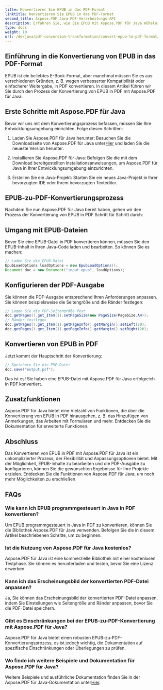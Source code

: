 ```yaml
---
title: Konvertieren Sie EPUB in das PDF-Format
linktitle: Konvertieren Sie EPUB in das PDF-Format
second_title: Aspose.PDF Java PDF-Verarbeitungs-API
description: Erfahren Sie, wie Sie EPUB mit Aspose.PDF für Java mühelos in PDF konvertieren. Unsere Schritt-für-Schritt-Anleitung vereinfacht die Konvertierung von EPUB in PDF.
type: docs
weight: 10
url: /de/java/pdf-conversion-transformation/convert-epub-to-pdf-format/
---
```


## Einführung in die Konvertierung von EPUB in das PDF-Format

EPUB ist ein beliebtes E-Book-Format, aber manchmal müssen Sie es aus verschiedenen Gründen, z. B. wegen verbesserter Kompatibilität oder einfacherer Weitergabe, in PDF konvertieren. In diesem Artikel führen wir Sie durch den Prozess der Konvertierung von EPUB in PDF mit Aspose.PDF für Java.

## Erste Schritte mit Aspose.PDF für Java

Bevor wir uns mit dem Konvertierungsprozess befassen, müssen Sie Ihre Entwicklungsumgebung einrichten. Folge diesen Schritten:

1. Laden Sie Aspose.PDF für Java herunter: Besuchen Sie die Downloadseite von Aspose.PDF für Java unter[Hier](https://releases.aspose.com/pdf/java/) und laden Sie die neueste Version herunter.

2. Installieren Sie Aspose.PDF für Java: Befolgen Sie die mit dem Download bereitgestellten Installationsanweisungen, um Aspose.PDF für Java in Ihrer Entwicklungsumgebung einzurichten.

3. Erstellen Sie ein Java-Projekt: Starten Sie ein neues Java-Projekt in Ihrer bevorzugten IDE oder Ihrem bevorzugten Texteditor.

## EPUB-zu-PDF-Konvertierungsprozess

Nachdem Sie nun Aspose.PDF für Java bereit haben, gehen wir den Prozess der Konvertierung von EPUB in PDF Schritt für Schritt durch:

## Umgang mit EPUB-Dateien

Bevor Sie eine EPUB-Datei in PDF konvertieren können, müssen Sie den EPUB-Inhalt in Ihren Java-Code laden und bearbeiten. So können Sie es machen:

```java
// Laden Sie die EPUB-Datei
EpubLoadOptions loadOptions = new EpubLoadOptions();
Document doc = new Document("input.epub", loadOptions);
```

## Konfigurieren der PDF-Ausgabe

Sie können die PDF-Ausgabe entsprechend Ihren Anforderungen anpassen. Sie können beispielsweise die Seitengröße und die Ränder festlegen:

```java
// Legen Sie die PDF-Seitengröße fest
doc.getPages().get_Item(1).setPageSize(new PageSize(PageSize.A4));
// Ränder festlegen
doc.getPages().get_Item(1).getPageInfo().getMargin().setLeft(20);
doc.getPages().get_Item(1).getPageInfo().getMargin().setRight(20);
```

## Konvertieren von EPUB in PDF

Jetzt kommt der Hauptschritt der Konvertierung:

```java
// Speichern Sie die PDF-Datei
doc.save("output.pdf");
```

Das ist es! Sie haben eine EPUB-Datei mit Aspose.PDF für Java erfolgreich in PDF konvertiert.

## Zusatzfunktionen

Aspose.PDF für Java bietet eine Vielzahl von Funktionen, die über die Konvertierung von EPUB in PDF hinausgehen, z. B. das Hinzufügen von Anmerkungen, das Arbeiten mit Formularen und mehr. Entdecken Sie die Dokumentation für erweiterte Funktionen.

## Abschluss

Das Konvertieren von EPUB in PDF mit Aspose.PDF für Java ist ein unkomplizierter Prozess, der Flexibilität und Anpassungsoptionen bietet. Mit der Möglichkeit, EPUB-Inhalte zu bearbeiten und die PDF-Ausgabe zu konfigurieren, können Sie die gewünschten Ergebnisse für Ihre Projekte erzielen. Entdecken Sie die Funktionen von Aspose.PDF für Java, um noch mehr Möglichkeiten zu erschließen.

## FAQs

### Wie kann ich EPUB programmgesteuert in Java in PDF konvertieren?

Um EPUB programmgesteuert in Java in PDF zu konvertieren, können Sie die Bibliothek Aspose.PDF für Java verwenden. Befolgen Sie die in diesem Artikel beschriebenen Schritte, um zu beginnen.

### Ist die Nutzung von Aspose.PDF für Java kostenlos?

Aspose.PDF für Java ist eine kommerzielle Bibliothek mit einer kostenlosen Testphase. Sie können es herunterladen und testen, bevor Sie eine Lizenz erwerben.

### Kann ich das Erscheinungsbild der konvertierten PDF-Datei anpassen?

Ja, Sie können das Erscheinungsbild der konvertierten PDF-Datei anpassen, indem Sie Einstellungen wie Seitengröße und Ränder anpassen, bevor Sie die PDF-Datei speichern.

### Gibt es Einschränkungen bei der EPUB-zu-PDF-Konvertierung mit Aspose.PDF für Java?

Aspose.PDF für Java bietet einen robusten EPUB-zu-PDF-Konvertierungsprozess, es ist jedoch wichtig, die Dokumentation auf spezifische Einschränkungen oder Überlegungen zu prüfen.

### Wo finde ich weitere Beispiele und Dokumentation für Aspose.PDF für Java?

 Weitere Beispiele und ausführliche Dokumentation finden Sie in der Aspose.PDF für Java-Dokumentation unter[Hier](https://reference.aspose.com/pdf/java/).